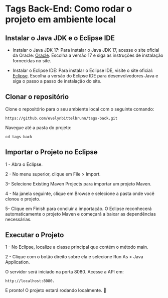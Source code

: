 # Tags Back-End: Como rodar o projeto em ambiente local

## Instalar o Java JDK e o Eclipse IDE

- Instalar o Java JDK 17: Para instalar o Java JDK 17, acesse o site oficial da Oracle: [Oracle](https://www.oracle.com/java/technologies/javase-jdk17-downloads.html). Escolha a versão 17 e siga as instruções de instalação fornecidas no site.

- Instalar o Eclipse IDE: Para instalar o Eclipse IDE, visite o site oficial: [Eclipse](https://www.eclipse.org/downloads/). Escolha a versão do Eclipse IDE para desenvolvedores Java e siga o passo a passo de instalação do site.

## Clonar o repositório

Clone o repositório para o seu ambiente local com o seguinte comando:

```
https://github.com/evelynbittelbrunn/tags-back.git
```

Navegue até a pasta do projeto:

```
cd tags-back
```

## Importar o Projeto no Eclipse

1 - Abra o Eclipse.

2 - No menu superior, clique em File > Import.

3- Selecione Existing Maven Projects para importar um projeto Maven.

4 - Na janela seguinte, clique em Browse e selecione a pasta onde você clonou o projeto.

5- Clique em Finish para concluir a importação. O Eclipse reconhecerá automaticamente o projeto Maven e começará a baixar as dependências necessárias.

 ## Executar o Projeto

1 - No Eclipse, localize a classe principal que contém o método main.

2 - Clique com o botão direito sobre ela e selecione Run As > Java Application.

O servidor será iniciado na porta 8080. Acesse a API em:

```
http://localhost:8080.
```

E pronto! O projeto estará rodando localmente. 🌻
